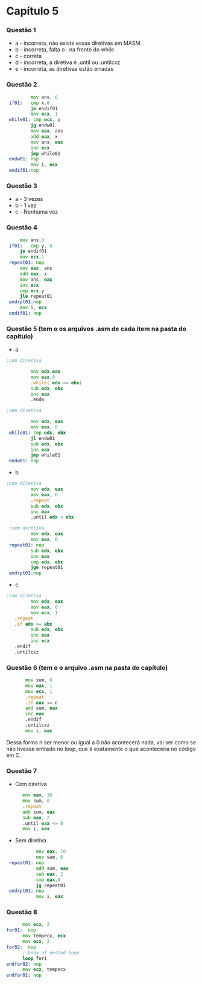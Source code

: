 # Capítulo 5

 ### Questão 1
  - a - incorreta, não existe essas diretivas em MASM
  - b - incorreta, falta o . na frente do while
  - c - correta
  - d - incorreta, a diretiva é .until ou .untilcxz
  - e - incorreta, as diretivas estão erradas

 ### Questão 2
   ```asm
            mov ans, 0
    if01:   cmp x,0
            je endif01
            mov ecx, 1
    while01: cmp ecx, y
            jg endw01
            mov eax, ans
            add eax, x
            mov ans, eax
            inc ecx
            jmp while01
    endw01: nop
            mov i, ecx
    endif01:nop
```

 ### Questão 3
   - a - 3 vezes 
   - b - 1 vez
   - c - Nenhuma vez

 ### Questão 4
 
   ```asm
        mov ans,0
    if01:   cmp y, 0
        je endif01
        mov ecx,1
    repeat01: nop
        mov eax, ans
        add eax, x
        mov ans, eax
        inc ecx
        cmp ecx,y
        jle repeat01
    endrpt01:nop
        mov i, ecx
    endif01: nop
   ```
   ### Questão 5 (tem o os arquivos .asm de cada item na pasta do capítulo)
   - a 
   ```asm
   ;com diretiva

            mov edx,eax
            mov eax,0
            .while( edx >= ebx)
            sub edx, ebx
            inc eax
            .endw

   ;sem diretiva

            mov edx, eax
            mov eax, 0
    while01: cmp edx, ebx
            jl endw01
            sub edx, ebx
            inc eax
            jmp while01
    endw01: nop
   ```
   - b 
   ```asm
   ;com diretiva
            mov edx, eax
            mov eax, 0
            .repeat
            sub edx, ebx
            inc eax
            .until edx < ebx

    ;sem diretiva
            mov edx, eax
            mov eax, 0
    repeat01: nop
            sub edx, ebx
            inc eax
            cmp edx, ebx
            jge repeat01
    endrpt01:nop
   ```
   - c
   ```asm
   ;com diretiva
            mov edx, eax
            mov eax, 0
            mov ecx, 1
      .repeat
      .if edx >= ebx
            sub edx, ebx
            inc eax
            inc ecx
      .endif
      .untilcxz

   ```
 ### Questão 6 (tem o o arquivo .asm na pasta do capítulo)
 ```asm
        mov sum, 0
        mov eax, 1
        mov ecx, 1
        .repeat
        .if eax <= n
        add sum, eax
        inc eax
        .endif
        .untilcxz
        mov i, eax
 ```
 Dessa forma n ser menor ou igual a 0 não acontecerá nada, vai ser como se não tivesse entrado no loop, que é exatamente o que aconteceria no código em C.
 ### Questão 7

 - Com diretiva
  ```asm
        mov eax, 10
        mov sum, 0
        .repeat
        add sum, eax
        sub eax, 2
        .until eax <= 0
        mov i, eax
 ```
  - Sem diretiva
 ```asm
            mov eax, 10
            mov sum, 0
  repeat01: nop
            add sum, eax
            sub eax, 2
            cmp eax,0
            jg repeat01
  endrpt01: nop
            mov i, eax  

  ```
 ### Questão 8

  ```asm
        mov ecx, 2
  for01:  nop
        mov tempecx, ecx
        mov ecx, 3
  for02:  nop
        ; body of nested loop
        loop for1
  endfor02: nop
        mov ecx, tempecx
  endfor01: nop

  ```